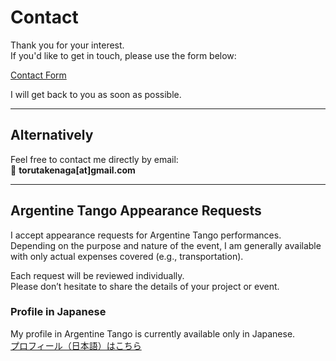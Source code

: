 # Contact

Thank you for your interest.  
If you'd like to get in touch, please use the form below:

[Contact Form](https://docs.google.com/forms/d/e/1FAIpQLSdIPXna2J1MAZLfDUwUMGxUSdux2mI2KmXaXxK5FaISOck3HQ/viewform?usp=header)

I will get back to you as soon as possible.

---

## Alternatively

Feel free to contact me directly by email:  
📧 **torutakenaga[at]gmail.com**

---

## Argentine Tango Appearance Requests

I accept appearance requests for Argentine Tango performances.  
Depending on the purpose and nature of the event, I am generally available with only actual expenses covered (e.g., transportation).

Each request will be reviewed individually.  
Please don’t hesitate to share the details of your project or event.

### Profile in Japanese

My profile in Argentine Tango is currently available only in Japanese.  
[プロフィール（日本語）はこちら](/profile)
